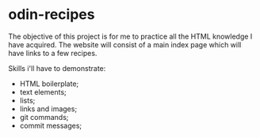 # odin-recipes
The objective of this project is for me to practice all the HTML knowledge I have acquired.
The website will consist of a main index page which will have links to a few recipes.

Skills i'll have to demonstrate:
- HTML boilerplate;
- text elements;
- lists;
- links and images;
- git commands;
- commit messages;